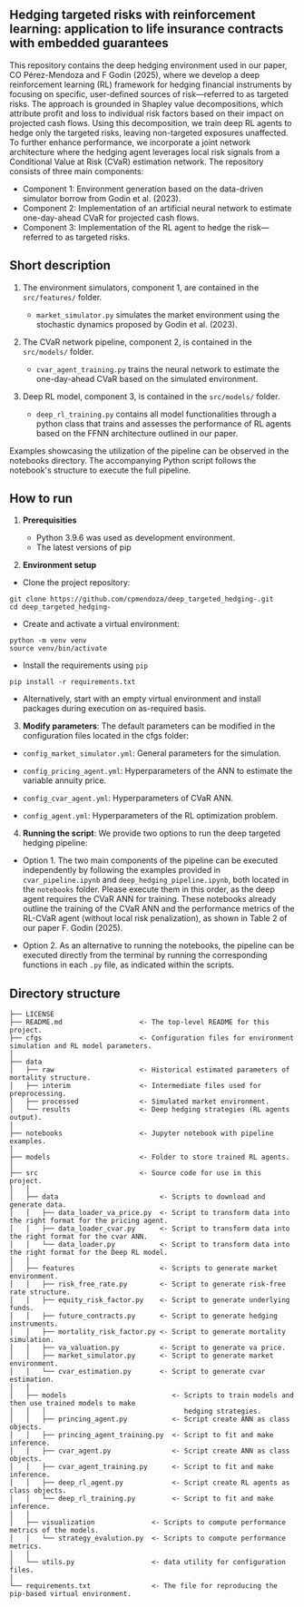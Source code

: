## Hedging targeted risks with reinforcement learning: application to life insurance contracts with embedded guarantees

This repository contains the deep hedging environment used in our paper, CO Pérez-Mendoza and F Godin (2025), where we develop a deep reinforcement learning (RL) framework for hedging financial instruments by focusing on specific, user-defined sources of risk—referred to as targeted risks. The approach is grounded in Shapley value decompositions, which attribute profit and loss to individual risk factors based on their impact on projected cash flows. Using this decomposition, we train deep RL agents to hedge only the targeted risks, leaving non-targeted exposures unaffected. To further enhance performance, we incorporate a joint network architecture where the hedging agent leverages local risk signals from a Conditional Value at Risk (CVaR) estimation network. The repository consists of three main components:

- Component 1: Environment generation based on the data-driven simulator borrow from Godin et al. (2023).
- Component 2: Implementation of an artificial neural network to estimate one-day-ahead CVaR for projected cash flows.
- Component 3: Implementation of the RL agent to hedge the risk—referred to as targeted risks.

## Short description

1. The environment simulators, component 1, are contained in the `src/features/` folder. 

    - `market_simulator.py` simulates the market environment using the stochastic dynamics proposed by Godin et al. (2023).

2. The CVaR network pipeline, component 2, is contained in the `src/models/` folder. 

    - `cvar_agent_training.py` trains the neural network to estimate the one-day-ahead CVaR based on the simulated environment.

2. Deep RL model, component 3, is contained in the `src/models/` folder. 

    - `deep_rl_training.py` contains all model functionalities through a python class that trains and assesses the performance of RL agents based on the FFNN architecture outlined in our paper.

Examples showcasing the utilization of the pipeline can be observed in the notebooks directory.
The accompanying Python script follows the notebook's structure to execute the full pipeline.

## How to run

1. **Prerequisities**
    - Python 3.9.6 was used as development environment.
    - The latest versions of pip

2. **Environment setup**

- Clone the project repository:

```nohighlight
git clone https://github.com/cpmendoza/deep_targeted_hedging-.git
cd deep_targeted_hedging-
```

- Create and activate a virtual environment:

```nohighlight
python -m venv venv
source venv/bin/activate
```

- Install the requirements using `pip`

```nohighlight
pip install -r requirements.txt
```

- Alternatively, start with an empty virtual environment and install packages during execution on as-required basis.

3. **Modify parameters**: The default parameters can be modified in the configuration files located in the cfgs folder:

- `config_market_simulator.yml`: General parameters for the simulation.

- `config_pricing_agent.yml`: Hyperparameters of the ANN to estimate the variable annuity price.

- `config_cvar_agent.yml`: Hyperparameters of CVaR ANN.

- `config_agent.yml`: Hyperparameters of the RL optimization problem.

4. **Running the script**: We provide two options to run the deep targeted hedging pipeline:

- Option 1.  The two main components of the pipeline can be executed independently by following the examples provided in `cvar_pipeline.ipynb` and `deep_hedging_pipeline.ipynb`, both located in the `notebooks` folder. Please execute them in this order, as the deep agent requires the CVaR ANN for training. These notebooks already outline the training of the CVaR ANN and the performance metrics of the RL-CVaR agent (without local risk penalization), as shown in Table 2 of our paper F. Godin (2025).

- Option 2. As an alternative to running the notebooks, the pipeline can be executed directly from the terminal by running the corresponding functions in each `.py` file, as indicated within the scripts.

## Directory structure

```nohighlight
├── LICENSE
├── README.md                   <- The top-level README for this project.
├── cfgs                        <- Configuration files for environment simulation and RL model parameters.
│
├── data
│   ├── raw                     <- Historical estimated parameters of mortality structure.
│   ├── interim                 <- Intermediate files used for preprocessing.
│   ├── processed               <- Simulated market environment.
│   └── results                 <- Deep hedging strategies (RL agents output).
│
├── notebooks                   <- Jupyter notebook with pipeline examples.
│
├── models                      <- Folder to store trained RL agents.
│
├── src                         <- Source code for use in this project.
│   │
│   ├── data                         <- Scripts to download and generate data.
│   │   ├── data_loader_va_price.py  <- Script to transform data into the right format for the pricing agent.
│   │   ├── data_loader_cvar.py      <- Script to transform data into the right format for the cvar ANN.
│   │   └── data_loader.py           <- Script to transform data into the right format for the Deep RL model.
│   │
│   ├── features                     <- Scripts to generate market environment.
│   │   ├── risk_free_rate.py        <- Script to generate risk-free rate structure.
│   │   ├── equity_risk_factor.py    <- Script to generate underlying funds.
│   │   ├── future_contracts.py      <- Script to generate hedging instruments.
│   │   ├── mortality_risk_factor.py <- Script to generate mortality simulation.
│   │   ├── va_valuation.py          <- Script to generate va price.
│   │   ├── market_simulator.py      <- Script to generate market environment.
│   │   └── cvar_estimation.py       <- Script to generate cvar estimation.
│   │
│   ├── models                          <- Scripts to train models and then use trained models to make
│   │   │                                  hedging strategies.
│   │   ├── princing_agent.py           <- Script create ANN as class objects.
│   │   ├── princing_agent_training.py  <- Script to fit and make inference.
│   │   ├── cvar_agent.py               <- Script create ANN as class objects.
│   │   ├── cvar_agent_training.py      <- Script to fit and make inference.
│   │   ├── deep_rl_agent.py            <- Script create RL agents as class objects.
│   │   └── deep_rl_training.py         <- Script to fit and make inference.
│   │
│   ├── visualization              <- Scripts to compute performance metrics of the models.
│   │   └── strategy_evalution.py  <- Scripts to compute performance metrics.
│   │
│   └── utils.py                   <- data utility for configuration files.
│ 
└── requirements.txt               <- The file for reproducing the pip-based virtual environment.
```

